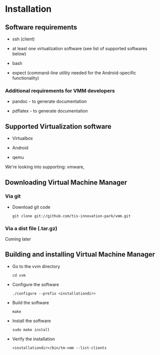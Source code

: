 # Installation 

##  Software requirements
 
* ssh (client)

* at least one virtualization software (see list of supported softwares below)

* bash

* expect (command-line utility needed for the Android-specific functionality)

### Additional requirements for VMM developers

* pandoc - to generate documentation

* pdflatex - to generate documentation

## Supported Virtualization software

* Virtualbox

* Android

* qemu

We're looking into supporting: vmware, 

## Downloading Virtual Machine Manager

### Via git

* Download git code

  `git clone git://github.com/tis-innovation-park/vmm.git`

### Via a dist file (.tar.gz)

 Coming later

## Building and installing Virtual Machine Manager

* Go to the vvm directory

  `cd vvm`

* Configure the software

  `./configure --prefix <installationdir>`

* Build the software

  `make`

* Install the software

  `sudo make install`

* Verify the installation

  `<installationdir>/bin/tm-vmm --list-clients`






